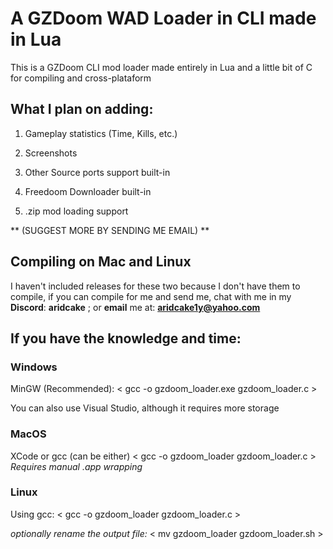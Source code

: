 # A GZDoom WAD Loader in CLI made in Lua
This is a GZDoom CLI mod loader made entirely in Lua and a little bit of C for compiling and cross-plataform

## What I plan on adding:

1. Gameplay statistics (Time, Kills, etc.)

2. Screenshots

3. Other Source ports support built-in

4. Freedoom Downloader built-in

5. .zip mod loading support

** (SUGGEST MORE BY SENDING ME EMAIL) **


## Compiling on Mac and Linux
I haven't included releases for these two because I don't have them to compile, if you can compile for me and send me, chat with me in my **Discord**: **aridcake** ; or **email** me at: **aridcake1y@yahoo.com**

## If you have the knowledge and time:

### Windows
MinGW (Recommended):
< gcc -o gzdoom_loader.exe gzdoom_loader.c >

You can also use Visual Studio, although it requires more storage

### MacOS
XCode or gcc (can be either)
< gcc -o gzdoom_loader gzdoom_loader.c >
*Requires manual .app wrapping*

### Linux
Using gcc:
< gcc -o gzdoom_loader gzdoom_loader.c >

*optionally rename the output file:*
< mv gzdoom_loader gzdoom_loader.sh >

